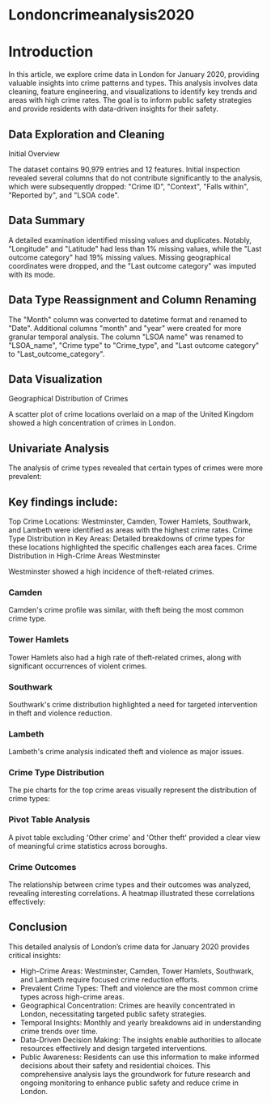 # Londoncrimeanalysis2020
# Introduction
In this article, we explore crime data in London for January 2020, providing valuable insights into crime patterns and types. This analysis involves data cleaning, feature engineering, and visualizations to identify key trends and areas with high crime rates. The goal is to inform public safety strategies and provide residents with data-driven insights for their safety.

## Data Exploration and Cleaning
Initial Overview

The dataset contains 90,979 entries and 12 features. Initial inspection revealed several columns that do not contribute significantly to the analysis, which were subsequently dropped: "Crime ID", "Context", "Falls within", "Reported by", and "LSOA code".

## Data Summary

A detailed examination identified missing values and duplicates. Notably, "Longitude" and "Latitude" had less than 1% missing values, while the "Last outcome category" had 19% missing values. Missing geographical coordinates were dropped, and the "Last outcome category" was imputed with its mode.

## Data Type Reassignment and Column Renaming

The "Month" column was converted to datetime format and renamed to "Date". Additional columns "month" and "year" were created for more granular temporal analysis. The column "LSOA name" was renamed to "LSOA_name", "Crime type" to "Crime_type", and "Last outcome category" to "Last_outcome_category".

## Data Visualization
Geographical Distribution of Crimes

A scatter plot of crime locations overlaid on a map of the United Kingdom showed a high concentration of crimes in London.

## Univariate Analysis

The analysis of crime types revealed that certain types of crimes were more prevalent:

## Key findings include:

Top Crime Locations: Westminster, Camden, Tower Hamlets, Southwark, and Lambeth were identified as areas with the highest crime rates.
Crime Type Distribution in Key Areas: Detailed breakdowns of crime types for these locations highlighted the specific challenges each area faces.
Crime Distribution in High-Crime Areas
Westminster

Westminster showed a high incidence of theft-related crimes.

### Camden

Camden's crime profile was similar, with theft being the most common crime type.

### Tower Hamlets

Tower Hamlets also had a high rate of theft-related crimes, along with significant occurrences of violent crimes.

### Southwark

Southwark's crime distribution highlighted a need for targeted intervention in theft and violence reduction.

### Lambeth

Lambeth's crime analysis indicated theft and violence as major issues.

### Crime Type Distribution
The pie charts for the top crime areas visually represent the distribution of crime types:

### Pivot Table Analysis
A pivot table excluding 'Other crime' and 'Other theft' provided a clear view of meaningful crime statistics across boroughs.

### Crime Outcomes
The relationship between crime types and their outcomes was analyzed, revealing interesting correlations. A heatmap illustrated these correlations effectively:

## Conclusion
This detailed analysis of London’s crime data for January 2020 provides critical insights:

* High-Crime Areas: Westminster, Camden, Tower Hamlets, Southwark, and Lambeth require focused crime reduction efforts.
* Prevalent Crime Types: Theft and violence are the most common crime types across high-crime areas.
* Geographical Concentration: Crimes are heavily concentrated in London, necessitating targeted public safety strategies.
* Temporal Insights: Monthly and yearly breakdowns aid in understanding crime trends over time.
* Data-Driven Decision Making: The insights enable authorities to allocate resources effectively and design targeted interventions.
* Public Awareness: Residents can use this information to make informed decisions about their safety and residential choices.
This comprehensive analysis lays the groundwork for future research and ongoing monitoring to enhance public safety and reduce crime in London. 
